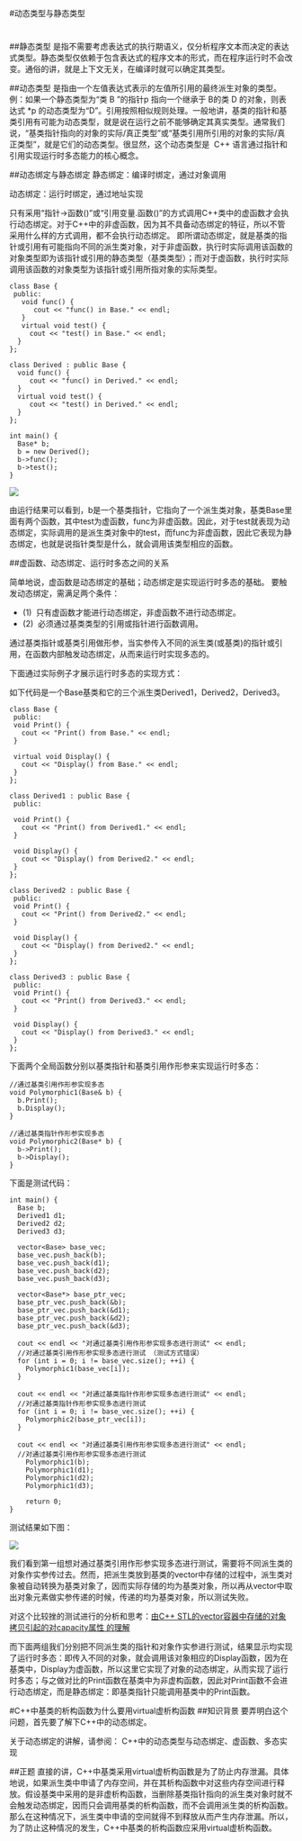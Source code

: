 #动态类型与静态类型
#
##静态类型
  是指不需要考虑表达式的执行期语义，仅分析程序文本而决定的表达式类型。静态类型仅依赖于包含表达式的程序文本的形式，而在程序运行时不会改变。通俗的讲，就是上下文无关，在编译时就可以确定其类型。

##动态类型
是指由一个左值表达式表示的左值所引用的最终派生对象的类型。例：如果一个静态类型为“类 B ”的指针p 指向一个继承于 B的类 D 的对象，则表达式 *p 的动态类型为“D”。引用按照相似规则处理。一般地讲，基类的指针和基类引用有可能为动态类型，就是说在运行之前不能够确定其真实类型。通常我们说，“基类指针指向的对象的实际/真正类型”或“基类引用所引用的对象的实际/真正类型”，就是它们的动态类型。很显然，这个动态类型是  C++ 语言通过指针和引用实现运行时多态能力的核心概念。

##动态绑定与静态绑定
静态绑定：编译时绑定，通过对象调用

动态绑定：运行时绑定，通过地址实现

只有采用“指针->函数()”或“引用变量.函数()”的方式调用C++类中的虚函数才会执行动态绑定。对于C++中的非虚函数，因为其不具备动态绑定的特征，所以不管采用什么样的方式调用，都不会执行动态绑定。
即所谓动态绑定，就是基类的指针或引用有可能指向不同的派生类对象，对于非虚函数，执行时实际调用该函数的对象类型即为该指针或引用的静态类型（基类类型）；而对于虚函数，执行时实际调用该函数的对象类型为该指针或引用所指对象的实际类型。


	class Base {
	 public:
	   void func() {
	      cout << "func() in Base." << endl;
	   }
	   virtual void test() {
	     cout << "test() in Base." << endl;
	  }
	};
	 
	class Derived : public Base {
	  void func() {
	     cout << "func() in Derived." << endl;
	  }
	  virtual void test() {
	     cout << "test() in Derived." << endl; 
	  }
	};
 
	int main() {
	  Base* b;
	  b = new Derived();
	  b->func();
	  b->test();
	}

![](https://img-my.csdn.net/uploads/201212/08/1354976889_1255.jpg)

由运行结果可以看到，b是一个基类指针，它指向了一个派生类对象，基类Base里面有两个函数，其中test为虚函数，func为非虚函数。因此，对于test就表现为动态绑定，实际调用的是派生类对象中的test，而func为非虚函数，因此它表现为静态绑定，也就是说指针类型是什么，就会调用该类型相应的函数。


##虚函数、动态绑定、运行时多态之间的关系

简单地说，虚函数是动态绑定的基础；动态绑定是实现运行时多态的基础。
要触发动态绑定，需满足两个条件：

- (1)  只有虚函数才能进行动态绑定，非虚函数不进行动态绑定。
- (2)  必须通过基类类型的引用或指针进行函数调用。

通过基类指针或基类引用做形参，当实参传入不同的派生类(或基类)的指针或引用，在函数内部触发动态绑定，从而来运行时实现多态的。

下面通过实际例子才展示运行时多态的实现方式：

如下代码是一个Base基类和它的三个派生类Derived1，Derived2，Derived3。

	class Base {
	 public:
	 void Print() {
	   cout << "Print() from Base." << endl;
	 }
	 
	 virtual void Display() {
	   cout << "Display() from Base." << endl;
	 }
	};
	 
	class Derived1 : public Base {
	 public:
	 
	 void Print() {
	   cout << "Print() from Derived1." << endl;
	 }
	 
	 void Display() {
	   cout << "Display() from Derived2." << endl;
	 }
	};
	 
	class Derived2 : public Base {
	 public:
	 void Print() {
	   cout << "Print() from Derived2." << endl;
	 }
	 
	 void Display() {
	   cout << "Display() from Derived2." << endl;
	 }
	};
	 
	class Derived3 : public Base {
	 public:
	 void Print() {
	   cout << "Print() from Derived3." << endl;
	 }
	 
	 void Display() {
	   cout << "Display() from Derived3." << endl;
	 }
	};

下面两个全局函数分别以基类指针和基类引用作形参来实现运行时多态：

	//通过基类引用作形参实现多态
	void Polymorphic1(Base& b) {
	  b.Print();
	  b.Display();
	}
	 
	//通过基类指针作形参实现多态
	void Polymorphic2(Base* b) {
	  b->Print();
	  b->Display();
	}
	
下面是测试代码：

	int main() {
	  Base b;
	  Derived1 d1;
	  Derived2 d2;
	  Derived3 d3;
	 
	  vector<Base> base_vec;
	  base_vec.push_back(b);
	  base_vec.push_back(d1);
	  base_vec.push_back(d2);
	  base_vec.push_back(d3);
	 
	  vector<Base*> base_ptr_vec;
	  base_ptr_vec.push_back(&b);
	  base_ptr_vec.push_back(&d1);
	  base_ptr_vec.push_back(&d2);
	  base_ptr_vec.push_back(&d3);
	 
	  cout << endl << "对通过基类引用作形参实现多态进行测试" << endl;
	  //对通过基类引用作形参实现多态进行测试 （测试方式错误）
	  for (int i = 0; i != base_vec.size(); ++i) {
	    Polymorphic1(base_vec[i]);
	  }
	 
	  cout << endl << "对通过基类指针作形参实现多态进行测试" << endl;
	  //对通过基类指针作形参实现多态进行测试
	  for (int i = 0; i != base_vec.size(); ++i) {
	    Polymorphic2(base_ptr_vec[i]);
	  }
	 
	  cout << endl << "对通过基类引用作形参实现多态进行测试" << endl;
	  //对通过基类引用作形参实现多态进行测试 
	    Polymorphic1(b);
	    Polymorphic1(d1);
	    Polymorphic1(d2);
	    Polymorphic1(d3);
	 
	    return 0;
	}
	
测试结果如下图：

![](https://img-my.csdn.net/uploads/201212/09/1354982973_6133.jpg)

我们看到第一组想对通过基类引用作形参实现多态进行测试，需要将不同派生类的对象作实参传过去。然而，把派生类放到基类的vector中存储的过程中，派生类对象被自动转换为基类对象了，因而实际存储的均为基类对象，所以再从vector中取出对象元素做实参传递的时候，传递的均为基类对象，所以测试失败。

对这个比较挫的测试进行的分析和思考：[由C++ STL的vector容器中存储的对象拷贝引起的对capacity属性 的理解](https://blog.csdn.net/iicy266/article/details/11906637)

而下面两组我们分别把不同派生类的指针和对象作实参进行测试，结果显示均实现了运行时多态：即传入不同的对象，就会调用该对象相应的Display函数，因为在基类中，Display为虚函数，所以这里它实现了对象的动态绑定，从而实现了运行时多态；与之做对比的Print函数在基类中为非虚构函数，因此对Print函数不会进行动态绑定，而是静态绑定：即基类指针只能调用基类中的Print函数。




#C++中基类的析构函数为什么要用virtual虚析构函数
##知识背景
  要弄明白这个问题，首先要了解下C++中的动态绑定。 

  关于动态绑定的讲解，请参阅：  C++中的动态类型与动态绑定、虚函数、多态实现

##正题
直接的讲，C++中基类采用virtual虚析构函数是为了防止内存泄漏。具体地说，如果派生类中申请了内存空间，并在其析构函数中对这些内存空间进行释放。假设基类中采用的是非虚析构函数，当删除基类指针指向的派生类对象时就不会触发动态绑定，因而只会调用基类的析构函数，而不会调用派生类的析构函数。那么在这种情况下，派生类中申请的空间就得不到释放从而产生内存泄漏。所以，为了防止这种情况的发生，C++中基类的析构函数应采用virtual虚析构函数。